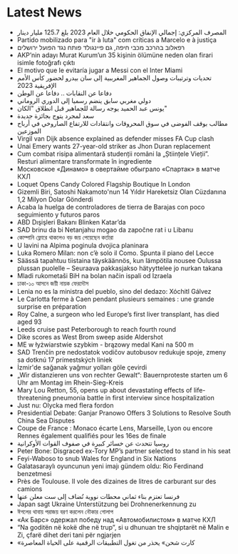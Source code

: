# Latest News
-  المصرف المركزي: إجمالي الإنفاق الحكومي خلال العام 2023 بلغ 125.7 مليار دينار
-  Partido mobilizado para "ir à luta" com críticas a Marcelo e à justiça
-  רפאלוב בהרכב מכבי חיפה, גם פיינגולד פותח נגד הפועל ירושלים
-  AKP’nin adayı Murat Kurum’un 35 kişinin ölümüne neden olan firari isimle fotoğrafı çıktı
-  El motivo que le evitaría jugar a Messi con el Inter Miami
-  تحديات وترتيبات وصول الجماهير المغرببية إلى سان بيدرو لحضور كأس الأمم الإفريقية 2023
-  دفاعا عن النقابات .. دفاعا عن الوطن
-  دولي مغربي سابق ينضم رسميا إلى الدوري الروماني
-  يونس عبد الحميد يوجه رسالة للجماهير قبل انطلاق "الكان"
-  سعد لمجرد يتوج بجائزة جديدة
-  مطالب بوقف الفوضى في سوق المحروقات وانتقادات للارتفاع الصاروخي في أرباح الموزعين
-  Virgil van Dijk absence explained as defender misses FA Cup clash
-  Unai Emery wants 27-year-old striker as Jhon Duran replacement
-  Cum combat risipa alimentară studenții români la „Științele Vieții”. Resturi alimentare transformate în ingrediente
-  Московское «Динамо» в овертайме обыграло «Спартак» в матче КХЛ
-  Loquet Opens Candy Colored Flagship Boutique In London
-  Gizemli Biri, Satoshi Nakamoto'nun 14 Yıldır Hareketsiz Olan Cüzdanına 1,2 Milyon Dolar Gönderdi
-  Acaba la huelga de controladores de tierra de Barajas con poco seguimiento y futuros paros
-  ABD Dışişleri Bakanı Blinken Katar’da
-  SAD brinu da bi Netanjahu mogao da započne rat i u Libanu
-  কোম্পানি ফ্লোরে থাকলেও বড় জয় পেয়েছেন কর্তারা
-  U lavini na Alpima poginula dvojica planinara
-  Luka Romero Milan: non c’è solo il Como. Spunta il piano del Lecce
-  Säässä tapahtuu tiistaina täyskäännös, kun lämpötila nousee Oulussa plussan puolelle – Seuraava pakkasjakso hätyyttelee jo nurkan takana
-  Mladi rukometaši BiH na bolan način ispali od Izraela
-  ঢাকা-১০ আসনে জয়ী নায়ক ফেরদৌস
-  Lenia no es la ministra del pueblo, sino del dedazo: Xóchitl Gálvez
-  Le Carlotta ferme à Caen pendant plusieurs semaines : une grande surprise en préparation
-  Roy Calne, a surgeon who led Europe’s first liver transplant, has died aged 93
-  Leeds cruise past Peterborough to reach fourth round
-  Dike scores as West Brom sweep aside Aldershot
-  ME w łyżwiarstwie szybkim - brązowy medal Kani na 500 m
-  SAD Trenčín pre nedostatok vodičov autobusov redukuje spoje, zmeny sa dotknú 17 prímestských liniek
-  İzmir'de sağanak yağmur yolları göle çevirdi
-  „Wir distanzieren uns von rechter Gewalt“: Bauernproteste starten um 6 Uhr am Montag im Rhein-Sieg-Kreis
-  Mary Lou Retton, 55, opens up about devastating effects of life-threatening pneumonia battle in first interview since hospitalization
-  Just nu: Olycka med flera fordon
-  Presidential Debate: Ganjar Pranowo Offers 3 Solutions to Resolve South China Sea Disputes
-  Coupe de France : Monaco écarte Lens, Marseille, Lyon ou encore Rennes également qualifiés pour les 16es de finale
-  روسيا تتحدث عن خسائر كبيرة في صفوف القوات الأوكرانية
-  Peter Bone: Disgraced ex-Tory MP’s partner selected to stand in his seat
-  Feyi-Waboso to snub Wales for England in Six Nations
-  Galatasaraylı oyuncunun yeni imajı gündem oldu: Rio Ferdinand benzetmesi
-  Près de Toulouse. Il vole des dizaines de litres de carburant sur des camions
-  فرنسا تعتزم بناء ثماني محطات نووية تُضاف إلى ست معلن عنها
-  Japan sagt Ukraine Unterstützung bei Drohnenerkennung zu
-  ঈগলের থাবায় পরাজয় বরণ করলেন নৌকার গোলাপ
-  «Ак Барс» одержал победу над «Автомобилистом» в матче КХЛ
-  “Na goditën në kokë dhe në trup”, si u dhunuan tre shqiptarët në Malin e Zi, çfarë dihet deri tani për ngjarjen
-  «كارت شحن» يحذر من تغول التطبيقات الرقمية على الحياة المعاصرة
